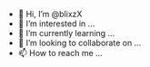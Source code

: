 - 👋 Hi, I’m @blixzX
- 👀 I’m interested in ...
- 🌱 I’m currently learning ...
- 💞️ I’m looking to collaborate on ...
- 📫 How to reach me ...

<!---
blixzX/blixzX is a ✨ special ✨ repository because its `README.md` (this file) appears on your GitHub profile.
You can click the Preview link to take a look at your changes.
--->
